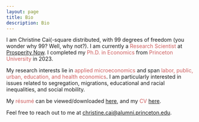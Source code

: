 ```yaml
---
layout: page
title: Bio
description: Bio
---
```


I am Christine Cai(-square distributed, with 99 degrees of freedom (you wonder why 99? Well, why not?). I am currently a <font color="IndianRed">Research Scientist</font> at <a href="https://prosperitynow.org">Prosperity Now</a>. I completed my <font color="IndianRed">Ph.D. in Economics</font> from <font color="IndianRed">Princeton University</font> in 2023.
	
My research interests lie in <font color="IndianRed">applied microeconomics</font> and span <font color="IndianRed">labor, public, urban, education, and health economics</font>. I am particularly interested in issues related to segregation, migrations, educational and racial inequalities, and social mobility.
	
My <font color="IndianRed">résumé</font> can be viewed/downloaded <a href="/assets/pdf/Christine_Cai_resume.pdf">here</a>, and my <font color="IndianRed">CV</font> <a href="/assets/pdf/Christine_Cai_CV.pdf">here</a>.
	
Feel free to reach out to me at <a href="mailto:christine.cai@alumni.princeton.edu">christine.cai@alumni.princeton.edu</a>.
